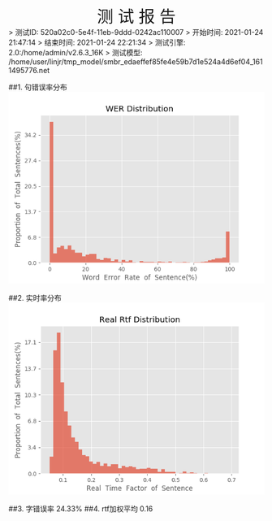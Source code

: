 <center><font size=6>测 试 报 告</font></center>
>	测试ID: 520a02c0-5e4f-11eb-9ddd-0242ac110007
>	开始时间: 2021-01-24 21:47:14
>	结束时间: 2021-01-24 22:21:34
>	测试引擎: 2.0:/home/admin/v2.6.3_16K
>	测试模型: /home/user/linjr/tmp_model/smbr_edaeffef85fe4e59b7d1e524a4d6ef04_1611495776.net

##1. 句错误率分布
![wer_distribution](./Wer_Distribution.png)

##2. 实时率分布
![read_rtf_distribution](./Real_Rtf_Distribution.png)

##3. 字错误率
24.33%
##4. rtf加权平均
0.16

